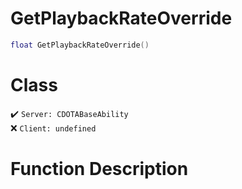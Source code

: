 # GetPlaybackRateOverride
```lua
float GetPlaybackRateOverride()
```
# Class
✔️ `Server: CDOTABaseAbility`  
❌ `Client: undefined`  

# Function Description

